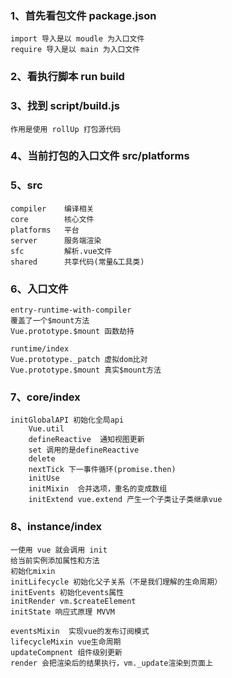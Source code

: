 ### 1、首先看包文件 package.json

```
import 导入是以 moudle 为入口文件
require 导入是以 main 为入口文件
```

### 2、看执行脚本 run build

### 3、找到 script/build.js

```
作用是使用 rollUp 打包源代码
```

### 4、当前打包的入口文件 src/platforms

### 5、src

```
compiler    编译相关
core        核心文件
platforms   平台
server      服务端渲染
sfc         解析.vue文件
shared      共享代码(常量&工具类)
```

### 6、入口文件

```
entry-runtime-with-compiler
覆盖了一个$mount方法
Vue.prototype.$mount 函数劫持

runtime/index
Vue.prototype._patch 虚拟dom比对
Vue.prototype.$mount 真实$mount方法

```

### 7、core/index

```
initGlobalAPI 初始化全局api
    Vue.util
    defineReactive  通知视图更新
    set 调用的是defineReactive
    delete
    nextTick 下一事件循环(promise.then)
    initUse
    initMixin  合并选项，重名的变成数组
    initExtend vue.extend 产生一个子类让子类继承vue
```

### 8、instance/index

```
一使用 vue 就会调用 init
给当前实例添加属性和方法
初始化mixin
initLifecycle 初始化父子关系（不是我们理解的生命周期）
initEvents 初始化events属性
initRender vm.$createElement
initState 响应式原理 MVVM

eventsMixin  实现vue的发布订阅模式
lifecycleMixin vue生命周期
updateCompnent 组件级别更新
render 会把渲染后的结果执行，vm._update渲染到页面上
```
